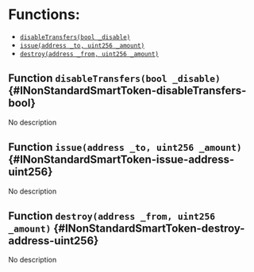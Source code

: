 

# Functions:
- [`disableTransfers(bool _disable)`](#INonStandardSmartToken-disableTransfers-bool)
- [`issue(address _to, uint256 _amount)`](#INonStandardSmartToken-issue-address-uint256)
- [`destroy(address _from, uint256 _amount)`](#INonStandardSmartToken-destroy-address-uint256)


## Function `disableTransfers(bool _disable)` {#INonStandardSmartToken-disableTransfers-bool}
No description
## Function `issue(address _to, uint256 _amount)` {#INonStandardSmartToken-issue-address-uint256}
No description
## Function `destroy(address _from, uint256 _amount)` {#INonStandardSmartToken-destroy-address-uint256}
No description

